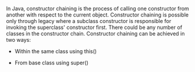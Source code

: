 In Java, constructor chaining is the process of calling one constructor
from another with respect to the current object. Constructor chaining is
possible only through legacy where a subclass constructor is responsible
for invoking the superclass' constructor first. There could be any
number of classes in the constructor chain. Constructor chaining can be
achieved in two ways:

-   Within the same class using this()

-   From base class using super()